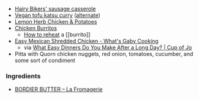 - [Hairy Bikers' sausage casserole](https://www.bbc.co.uk/food/recipes/great_sausage_casserole_73010)
- [Vegan tofu katsu curry](https://www.bbcgoodfood.com/recipes/vegan-katsu-curry) ([alternate](https://www.lazycatkitchen.com/vegan-katsu-curry-tofu/))
- [Lemon Herb Chicken & Potatoes](https://somethingnutritiousblog.com/lemon-herb-chicken-potatoes/)
- [Chicken Burritos](https://www.jocooks.com/recipes/chicken-burritos/)
	- [How to reheat](https://www.reddit.com/r/foodhacks/comments/1823kdk/what_is_the_best_way_to_reheat_my_burrito/kag5oi4/) a [[burrito]]
- [Easy Mexican Shredded Chicken - What's Gaby Cooking](https://whatsgabycooking.com/easy-mexican-shredded-chicken/)
	- via [What Easy Dinners Do You Make After a Long Day? | Cup of Jo](https://cupofjo.com/2024/06/19/what-easy-dinners-do-you-make-after-a-long-day/)
- Pitta with Quorn chicken nuggets, red onion, tomatoes, cucumber, and some sort of condiment

### Ingredients
- [BORDIER BUTTER – La Fromagerie](https://lafromagerie.co.uk/products/bordier-butter)